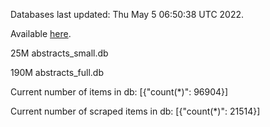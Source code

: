 Databases last updated: Thu May  5 06:50:38 UTC 2022. 

Available [here](https://github.com/cbeauhilton/ash-db/releases).


25M	abstracts_small.db

190M	abstracts_full.db

Current number of items in db:
[{"count(*)": 96904}]

Current number of scraped items in db:
[{"count(*)": 21514}]
